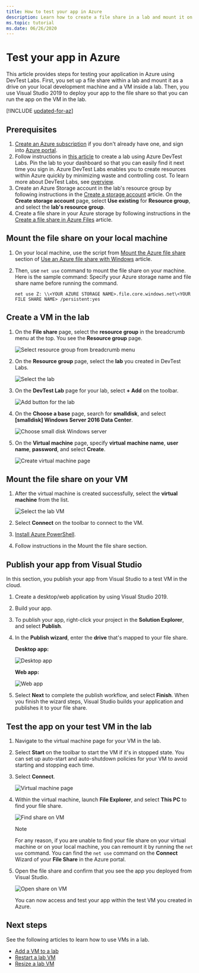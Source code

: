 ```yaml
---
title: How to test your app in Azure
description: Learn how to create a file share in a lab and mount it on your local machine and a virtual machine in the lab, and then deploy desktop/web applications to the file share and test them.  
ms.topic: tutorial
ms.date: 06/26/2020
---
```


# Test your app in Azure 
This article provides steps for testing your application in Azure using DevTest Labs. First, you set up a file share within a lab and mount it as a drive on your local development machine and a VM inside a lab. Then, you use Visual Studio 2019 to deploy your app to the file share so that you can run the app on the VM in the lab.  

[!INCLUDE [updated-for-az](../../includes/updated-for-az.md)]

## Prerequisites 
1. [Create an Azure subscription](https://azure.microsoft.com/free/) if you don't already have one, and sign into [Azure portal](https://portal.azure.com).
2. Follow instructions in [this article](devtest-lab-create-lab.md) to create a lab using Azure DevTest Labs. Pin the lab to your dashboard so that you can easily find it next time you sign in. Azure DevTest Labs enables you to create resources within Azure quickly by minimizing waste and controlling cost. To learn more about DevTest Labs, see [overview](devtest-lab-overview.md). 
3. Create an Azure Storage account in the lab's resource group by following instructions in the [Create a storage account](../storage/common/storage-account-create.md) article. On the **Create storage account** page, select **Use existing** for **Resource group**, and select the **lab's resource group**. 
4. Create a file share in your Azure storage by following instructions in the [Create a file share in Azure Files](../storage/files/storage-how-to-create-file-share.md) article. 

## Mount the file share on your local machine
1. On your local machine, use the script from [Mount the Azure file share](../storage/files/storage-how-to-use-files-windows.md#mount-the-azure-file-share) section of [Use an Azure file share with Windows](../storage/files/storage-how-to-use-files-windows.md) article. 
2. Then, use `net use` command to mount the file share on your machine. Here is the sample command: Specify your Azure storage name and file share name before running the command. 

    `net use Z: \\<YOUR AZURE STORAGE NAME>.file.core.windows.net\<YOUR FILE SHARE NAME> /persistent:yes`

## Create a VM in the lab
1. On the **File share** page, select the **resource group** in the breadcrumb menu at the top. You see the **Resource group** page. 
    
    ![Select resource group from breadcrumb menu](media/test-app-in-azure/select-resource-group-bread-crump.png)
2. On the **Resource group** page, select the **lab** you created in DevTest Labs.

    ![Select the lab](media/test-app-in-azure/select-devtest-lab-in-resource-group.png)
3. On the **DevTest Lab** page for your lab, select **+ Add** on the toolbar. 

    ![Add button for the lab](media/test-app-in-azure/add-button-in-lab.png)
4. On the **Choose a base** page, search for **smalldisk**, and select **[smalldisk] Windows Server 2016 Data Center**. 

    ![Choose small disk Windows server](media/test-app-in-azure/choose-small-disk-windows-server.png)
5. On the **Virtual machine** page, specify **virtual machine name**, **user name**, **password**, and select **Create**.    
    
    ![Create virtual machine page](media/test-app-in-azure/create-virtual-machine-page.png)    

## Mount the file share on your VM
1. After the virtual machine is created successfully, select the **virtual machine** from the list.    

    ![Select the lab VM](media/test-app-in-azure/select-lab-vm.png)
2. Select **Connect** on the toolbar to connect to the VM. 
3. [Install Azure PowerShell](/powershell/azure/install-az-ps).
4. Follow instructions in the Mount the file share section. 

## Publish your app from Visual Studio
In this section, you publish your app from Visual Studio to a test VM in the cloud.

1. Create a desktop/web application by using Visual Studio 2019.
2. Build your app.
3. To publish your app, right-click your project in the **Solution Explorer**, and select **Publish**. 
4. In the **Publish wizard**, enter the **drive** that's mapped to your file share.

    **Desktop app:**

    ![Desktop app](media/test-app-in-azure/desktop-app.png)

    **Web app:**

    ![Web app](media/test-app-in-azure/web-app.png)

1. Select **Next** to complete the publish workflow, and select **Finish**. When you finish the wizard steps, Visual Studio builds your application and publishes it to your file share. 


## Test the app on your test VM in the lab

1. Navigate to the virtual machine page for your VM in the lab. 
2. Select **Start** on the toolbar to start the VM if it's in stopped state. You can set up auto-start and auto-shutdown policies for your VM to avoid starting and stopping each time. 
3. Select **Connect**.

    ![Virtual machine page](media/test-app-in-azure/virtual-machine-page.png)
4. Within the virtual machine, launch **File Explorer**, and select **This PC** to find your file share.

    ![Find share on VM](media/test-app-in-azure/find-share-on-vm.png)

    > [!NOTE]
    > For any reason, if you are unable to find your file share on your virtual machine or on your local machine, you can remount it by running the `net use` command. You can find the `net use` command on the **Connect** Wizard of your **File Share** in the Azure portal.
1. Open the file share and confirm that you see the app you deployed from Visual Studio. 

    ![Open share on VM](media/test-app-in-azure/open-file-share.png)

    You can now access and test your app within the test VM you created in Azure.

## Next steps
See the following articles to learn how to use VMs in a lab. 

- [Add a VM to a lab](devtest-lab-add-vm.md)
- [Restart a lab VM](devtest-lab-restart-vm.md)
- [Resize a lab VM](devtest-lab-resize-vm.md)
